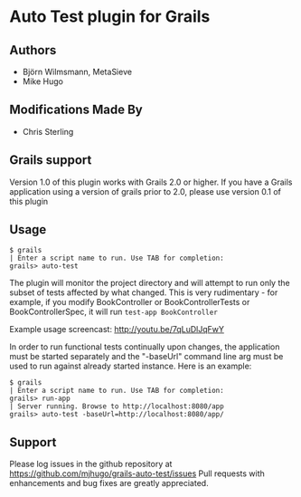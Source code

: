 # Auto Test plugin for Grails

## Authors

- Björn Wilmsmann, MetaSieve
- Mike Hugo

## Modifications Made By

- Chris Sterling

## Grails support

Version 1.0 of this plugin works with Grails 2.0 or higher. If you have a Grails application using a version of grails prior to 2.0, please use version 0.1 of this plugin

## Usage

```
$ grails
| Enter a script name to run. Use TAB for completion: 
grails> auto-test
```

The plugin will monitor the project directory and will attempt to run only the subset of tests affected by what changed.  This is very rudimentary - for example, if you modify BookController or BookControllerTests or BookControllerSpec, it will run `test-app BookController`

Example usage screencast: http://youtu.be/7qLuDlJqFwY

In order to run functional tests continually upon changes, the application must be started separately and the "-baseUrl" command line arg must be used to run against already started instance. Here is an example:

```
$ grails
| Enter a script name to run. Use TAB for completion: 
grails> run-app
| Server running. Browse to http://localhost:8080/app
grails> auto-test -baseUrl=http://localhost:8080/app/
```

## Support

Please log issues in the github repository at https://github.com/mjhugo/grails-auto-test/issues  Pull requests with enhancements and bug fixes are greatly appreciated.